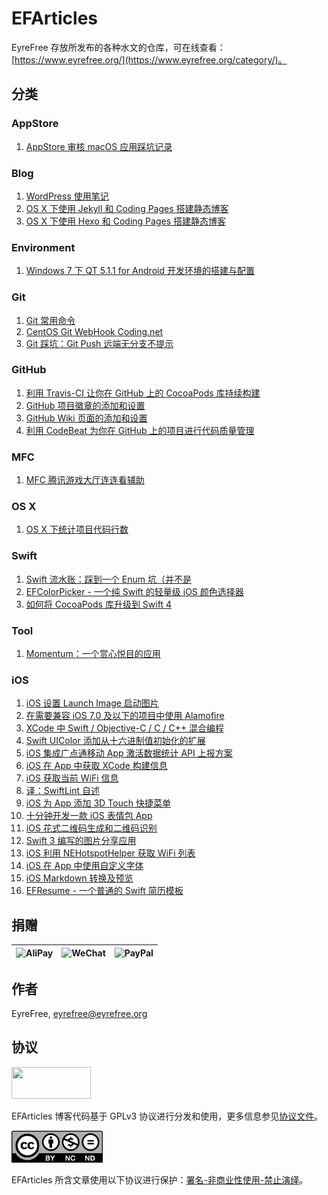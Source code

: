 # EFArticles

EyreFree 存放所发布的各种水文的仓库，可在线查看：[https://www.eyrefree.org/](https://www.eyrefree.org/category/)。

## 分类

### AppStore

1. [AppStore 审核 macOS 应用踩坑记录](/source/_posts/2017-12-12-AppStore-macOS.markdown)

### Blog

1. [WordPress 使用笔记](/source/_posts/2015-05-31-WordPress-Notes.markdown)
2. [OS X 下使用 Jekyll 和 Coding Pages 搭建静态博客](/source/_posts/2016-03-01-Jekyll-Coding-Pages.markdown)
3. [OS X 下使用 Hexo 和 Coding Pages 搭建静态博客](/source/_posts/2016-03-23-Hexo-Coding-Pages.markdown)

### Environment

1. [Windows 7 下 QT 5.1.1 for Android 开发环境的搭建与配置](/source/_posts/2013-11-08-Windows7-QT-Android.markdown)

### Git

1. [Git 常用命令](/source/_posts/2015-04-09-Git-Commands.markdown)
2. [CentOS Git WebHook Coding.net](/source/_posts/2015-08-05-CentOS-Git%20WebHook-Coding.net.markdown)
3. [Git 踩坑：Git Push 远端无分支不提示](/source/_posts/2017-12-25-Git-Push.markdown)

### GitHub

1. [利用 Travis-CI 让你在 GitHub 上的 CocoaPods 库持续构建](/source/_posts/2017-03-16-Travis-CI.markdown)
2. [GitHub 项目徽章的添加和设置](/source/_posts/2017-05-01-GitHub-Badge-Introduction.markdown)
3. [GitHub Wiki 页面的添加和设置](/source/_posts/2017-07-06-GitHub-Wiki-Introduction.markdown)
4. [利用 CodeBeat 为你在 GitHub 上的项目进行代码质量管理](/source/_posts/2017-12-13-CodeBeat-GitHub.markdown)

### MFC

1. [MFC 腾讯游戏大厅连连看辅助](/source/_posts/2013-03-20-TencentLinkupPlugin-Brief-Introduction.markdown)

### OS X

1. [OS X 下统计项目代码行数](/source/_posts/2016-07-19-Wrap-Count.markdown)

### Swift

1. [Swift 流水账：踩到一个 Enum 坑（并不是](/source/_posts/2017-08-15-Swift-Enum.markdown)
2. [EFColorPicker - 一个纯 Swift 的轻量级 iOS 颜色选择器](/source/_posts/2017-10-09-EFColorPicker.markdown)
3. [如何将 CocoaPods 库升级到 Swift 4](/source/_posts/2017-12-05-CocoaPods-Swift4.markdown)

### Tool

1. [Momentum：一个赏心悦目的应用](/source/_posts/2016-06-02-Momentum-Introduction.markdown)

### iOS

1. [iOS 设置 Launch Image 启动图片](/source/_posts/2015-06-01-iOS-LaunchImage.markdown)
2. [在需要兼容 iOS 7.0 及以下的项目中使用 Alamofire](/source/_posts/2015-08-14-iOS7-Alamofire.markdown)
3. [XCode 中 Swift / Objective-C / C / C++ 混合编程](/source/_posts/2015-09-06-XCode-Swift-Objective-C-C-C++.markdown)
4. [Swift UIColor 添加从十六进制值初始化的扩展](/source/_posts/2015-09-10-Swift-UIColor-Hex.markdown)
5. [iOS 集成广点通移动 App 激活数据统计 API 上报方案](/source/_posts/2016-02-18-iOS-GuangDianTong.markdown)
6. [iOS 在 App 中获取 XCode 构建信息](/source/_posts/2016-03-08-iOS-Build-Info.markdown)
7. [iOS 获取当前 WiFi 信息](/source/_posts/2016-03-30-iOS-WiFi-Info.markdown)
8. [译：SwiftLint 自述](/source/_posts/2016-05-11-SwiftLint-ReadMe.markdown)
9. [iOS 为 App 添加 3D Touch 快捷菜单](/source/_posts/2016-09-22-3D-Touch.markdown)
10. [十分钟开发一款 iOS 表情包 App](/source/_posts/2016-11-24-Coding-Emoji.markdown)
11. [iOS 花式二维码生成和二维码识别](/source/_posts/2017-01-25-EFQRCode.markdown)
12. [Swift 3 编写的图片分享应用](/source/_posts/2017-02-05-VSCAM.markdown)
13. [iOS 利用 NEHotspotHelper 获取 WiFi 列表](/source/_posts/2017-03-09-NEHotspotHelper.markdown)
14. [iOS 在 App 中使用自定义字体](/source/_posts/2017-03-23-UIFont-TTF.markdown)
15. [iOS Markdown 转换及预览](/source/_posts/2017-08-27-EFMarkdown.markdown)
16. [EFResume - 一个普通的 Swift 简历模板](/source/_posts/2017-09-14-EFResume.markdown)

## 捐赠

![AliPay](https://raw.githubusercontent.com/EyreFree/EFQRCode/assets/QRCode/AliPay.jpg?raw=true)|![WeChat](https://raw.githubusercontent.com/EyreFree/EFQRCode/assets/QRCode/WeChat.jpg?raw=true)|![PayPal](https://raw.githubusercontent.com/EyreFree/EFQRCode/assets/QRCode/PayPal.jpg?raw=true)  
:---------------------:|:---------------------:|:---------------------:

## 作者

EyreFree, eyrefree@eyrefree.org

## 协议

<a target='_blank' href='#'>
    <img src='https://www.gnu.org/graphics/gplv3-127x51.png' width='127' height='51'/>
</a>

EFArticles 博客代码基于 GPLv3 协议进行分发和使用，更多信息参见[协议文件](/LICENSE)。

<a target='_blank' href='#'>
    <img src='https://raw.githubusercontent.com/EyreFree/EFArticles/master/res/cc-by-nc-nd.png' width='145.77' height='51'/>
</a>

EFArticles 所含文章使用以下协议进行保护：[署名-非商业性使用-禁止演绎](http://creativecommons.org/licenses/by-nc-nd/3.0/cn/)。
